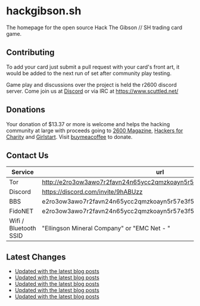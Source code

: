 # hackgibson.sh
The homepage for the open source Hack The Gibson // SH trading card game.


## Contributing

To add your card just submit a pull request with your card's front art, it would be added to the next run of set after community play testing.

Game play and discussions over the project is held the r2600 discord server. Come join us at [Discord](https://discord.com/invite/9hABUzz) or via IRC at https://www.scuttled.net/


## Donations

Your donation of $13.37 or more is welcome and helps the hacking community at large with proceeds going to [2600 Magazine](https://2600.com/), [Hackers for Charity](https://hackersforcharity.org) and [Girlstart](https://girlstart.org).  Visit [buymeacoffee](https://www.buymeacoffee.com/hackgibson.sh) to donate.


## Contact Us

Service | url
-|-
Tor | http://e2ro3ow3awo7r2favn24n65ycc2qmzkoayn5r57e3f56nvjwdcgg32ad.onion
Discord | https://discord.com/invite/9hABUzz
BBS | e2ro3ow3awo7r2favn24n65ycc2qmzkoayn5r57e3f56nvjwdcgg32ad.onion:23
FidoNET | e2ro3ow3awo7r2favn24n65ycc2qmzkoayn5r57e3f56nvjwdcgg32ad.onion:24554
Wifi / Bluetooth SSID | "Ellingson Mineral Company" or "EMC Net - <fidonet address>"

## Latest Changes
<!-- BLOG-POST-LIST:START -->
- [Updated with the latest blog posts](https://github.com/DFW2600/hackgibson.sh/commit/1c897aee148b91072610d381e7638b9c6bd78b07)
- [Updated with the latest blog posts](https://github.com/DFW2600/hackgibson.sh/commit/3a6885f2262a4fe0ee7ae33b1842367d7dd4a7c7)
- [Updated with the latest blog posts](https://github.com/DFW2600/hackgibson.sh/commit/d5e20c8154b0bb3d68e184cac68482f290f811eb)
- [Updated with the latest blog posts](https://github.com/DFW2600/hackgibson.sh/commit/d3bf690e8b592f4844853d9b522eda840dd7f2ce)
- [Updated with the latest blog posts](https://github.com/DFW2600/hackgibson.sh/commit/c31ad92989e78c882f349f3be296e112a08e9e59)
<!-- BLOG-POST-LIST:END -->
